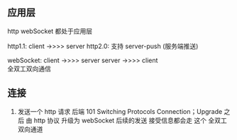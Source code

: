 ## 应用层
http webSocket  都处于应用层

http1.1: client ->>>> server
http2.0: 支持 server-push (服务端推送)

webSocket: client ->>>> server     server ->>>> client   
全双工双向通信

## 连接
1. 发送一个 http 请求
   后端 101 Switching Protocols
   Connection；Upgrade
之后 由 http 协议 升级为 webSocket 后续的发送 接受信息都会走 这个 全双工双向通道